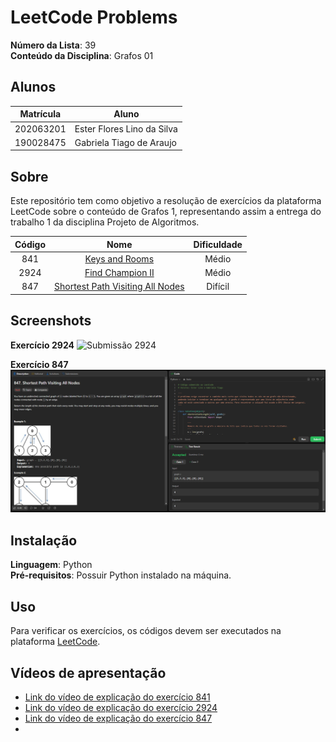 # LeetCode Problems

**Número da Lista**: 39</br>
**Conteúdo da Disciplina**: Grafos 01</br>

## Alunos

|Matrícula | Aluno |
| -- | -- |
| 202063201  |  Ester Flores Lino da Silva |
| 190028475  |  Gabriela Tiago de Araujo  |

## Sobre

Este repositório tem como objetivo a resolução de exercícios da plataforma LeetCode sobre o conteúdo de Grafos 1, representando assim a entrega do trabalho 1 da disciplina Projeto de Algoritmos.

| Código |       Nome      | Dificuldade |
|:------:|:---------------:|:-----------:|
|  841   | [Keys and Rooms](https://leetcode.com/problems/keys-and-rooms/description/)     |    Médio    |
|  2924  | [Find Champion II](https://leetcode.com/problems/find-champion-ii/description/) |    Médio    |
|  847   | [Shortest Path Visiting All Nodes](https://leetcode.com/problems/shortest-path-visiting-all-nodes/description/) |   Difícil   |

## Screenshots

**Exercício 2924**
![Submissão 2924](./find_champion_II/imagens/exercícios2924.png)

**Exercício 847**
![Submissão 847](./shortest_path/imagens/submissao.png)

## Instalação

**Linguagem**: Python</br>
**Pré-requisitos**: Possuir Python instalado na máquina.</br>

## Uso

Para verificar os exercícios, os códigos devem ser executados na plataforma [LeetCode](https://leetcode.com/).

## Vídeos de apresentação

- [Link do vídeo de explicação do exercício 841]()
- [Link do vídeo de explicação do exercício 2924](https://www.youtube.com/watch?v=KmBRY8uAa64)
- [Link do vídeo de explicação do exercício 847](https://www.youtube.com/watch?v=NdysgE0QrTI)
- []()
